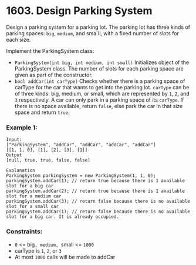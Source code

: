 # 1603. Design Parking System

Design a parking system for a parking lot. The parking lot has three kinds of parking spaces: `big`, `medium`, and sma`ll, with a fixed number of slots for each size.

Implement the ParkingSystem class:

- `ParkingSystem(int big, int medium, int small)` Initializes object of the ParkingSystem class. The number of slots for each parking space are given as part of the constructor.
- `bool addCar(int carType)` Checks whether there is a parking space of carType for the car that wants to get into the parking lot. `carType` can be of three kinds: big, medium, or small, which are represented by `1`, `2`, and `3` respectively. A car can only park in a parking space of its `carType`. If there is no space available, return `false`, else park the car in that size space and return `true`.

### Example 1:

```
Input:
["ParkingSystem", "addCar", "addCar", "addCar", "addCar"]
[[1, 1, 0], [1], [2], [3], [1]]
Output
[null, true, true, false, false]

Explanation
ParkingSystem parkingSystem = new ParkingSystem(1, 1, 0);
parkingSystem.addCar(1); // return true because there is 1 available slot for a big car
parkingSystem.addCar(2); // return true because there is 1 available slot for a medium car
parkingSystem.addCar(3); // return false because there is no available slot for a small car
parkingSystem.addCar(1); // return false because there is no available slot for a big car. It is already occupied.
```

### Constraints:

- `0` <= big`, medium, `small <= `1000`
- carType is `1`, `2`, or `3`
- At most `1000` calls will be made to addCar
